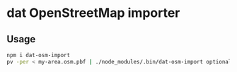# dat OpenStreetMap importer

## Usage

```sh
npm i dat-osm-import
pv -per < my-area.osm.pbf | ./node_modules/.bin/dat-osm-import optional/path/to/dat-repo
```
